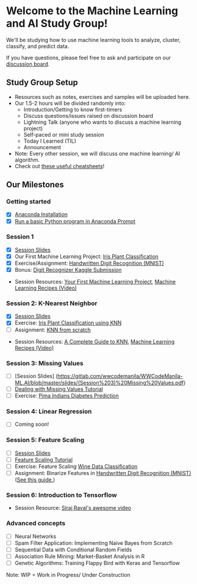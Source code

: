 # Welcome to the Machine Learning and AI Study Group!
We'll be studying how to use machine learning tools to analyze, cluster, classify, and predict data.

If you have questions, please feel free to ask and participate on our [discussion
board](https://www.meetup.com/Women-Who-Code-Manila/messages/boards/forum/25085644). 

## Study Group Setup
* Resources such as notes, exercises and samples will be uploaded here.
* Our 1.5-2 hours will be divided randomly into:
    - Introduction/Getting to know first-timers 
    - Discuss questions/issues raised on discussion board 
    - Lightning Talk (anyone who wants to discuss a machine learning project) 
    - Self-paced or mini study session
    - Today I Learned (TIL)
    - Announcement
* Note: Every other session, we will discuss one machine learning/ AI algorithm.
* Check out [these useful cheatsheets](https://gitlab.com/wwcodemanila/WWCodeManila-ML.AI/tree/master/cheatsheets)! 

## Our Milestones
### Getting started
- [X] [Anaconda Installation](https://gitlab.com/wwcodemanila/WWCodeManila-ML.AI/blob/master/tutorials/installation_guide.md) 
- [X] [Run a basic Python program in Anaconda Prompt](https://gitlab.com/wwcodemanila/WWCodeManila-ML.AI/blob/master/tutorials/installation_guide.md)

### Session 1 
- [X] [Session Slides](https://gitlab.com/wwcodemanila/WWCodeManila-ML.AI/blob/master/slides/(Session%201)%20Introduction%20to%20Machine%20Learning.pdf)
- [X] Our First Machine Learning Project: [Iris Plant Classification](https://gitlab.com/wwcodemanila/WWCodeManila-ML.AI/blob/master/samples/iris_script.py)
- [X] Exercise/Assignment: [Handwritten Digit Recognition (MNIST)](https://gitlab.com/wwcodemanila/WWCodeManila-ML.AI/blob/master/exercises/mnist_script.py)
- [X] Bonus: [Digit Recognizer Kaggle Submission](https://gitlab.com/wwcodemanila/WWCodeManila-ML.AI/blob/master/tutorials/kaggle_submission.md)
* Session Resources: [Your First Machine Learning Project](http://machinelearningmastery.com/machine-learning-in-python-step-by-step/), [Machine Learning Recipes (Video)](https://www.youtube.com/watch?v=cKxRvEZd3Mw)

### Session 2: K-Nearest Neighbor
- [X] [Session Slides](https://gitlab.com/wwcodemanila/WWCodeManila-ML.AI/blob/master/slides/(Session%202)%20K-Nearest%20Neighbor.pdf)
- [X] Exercise: [Iris Plant Classification using KNN](https://gitlab.com/wwcodemanila/WWCodeManila-ML.AI/blob/master/exercises/iris_knn.py)
- [ ] Assignment: [KNN from scratch](https://gitlab.com/wwcodemanila/WWCodeManila-ML.AI/blob/master/exercises/knn_scratch.py)
* Session Resources: [A Complete Guide to KNN](https://kevinzakka.github.io/2016/07/13/k-nearest-neighbor/), [Machine Learning Recipes (Video)](https://www.youtube.com/watch?v=AoeEHqVSNOw&t=401s)

### Session 3: Missing Values
- [ ] [Session Slides] (https://gitlab.com/wwcodemanila/WWCodeManila-ML.AI/blob/master/slides/(Session%203)%20Missing%20Values.pdf)
- [ ] [Dealing with Missing Values Tutorial](http://machinelearningmastery.com/handle-missing-data-python/) 
- [ ] Exercise: [Pima Indians Diabetes Prediction](https://gitlab.com/wwcodemanila/WWCodeManila-ML.AI/blob/master/exercises/pima_script.py) 

### Session 4: Linear Regression
- [ ] Coming soon!

### Session 5: Feature Scaling
- [ ] [Session Slides](https://gitlab.com/wwcodemanila/WWCodeManila-ML.AI/blob/master/slides/(Session%204)%20Feature%20Scaling.pdf)
- [ ] [Feature Scaling Tutorial](https://gitlab.com/wwcodemanila/WWCodeManila-ML.AI/blob/master/tutorials/feature_scaling.md)
- [ ] Exercise: Feature Scaling [Wine Data Classification](https://gitlab.com/wwcodemanila/WWCodeManila-ML.AI/blob/master/exercises/wine_script.py)
- [ ] Assignment: Binarize Features in [Handwritten Digit Recognition (MNIST)](https://gitlab.com/wwcodemanila/WWCodeManila-ML.AI/blob/master/exercises/mnist_script.py) ([See this guide.](https://gitlab.com/wwcodemanila/WWCodeManila-ML.AI/blob/master/tutorials/feature_binarization.md))

### Session 6: Introduction to Tensorflow
* Session Resource: [Siraj Raval's awesome video](https://www.youtube.com/watch?list=PL2-dafEMk2A4ut2pyv0fSIXqOzXtBGkLj&v=2FOXR16mLow)

### Advanced concepts
- [ ] Neural Networks
- [ ] Spam Filter Application: Implementing Naive Bayes from Scratch 
- [ ] Sequential Data with Conditional Random Fields 
- [ ] Association Rule Mining: Market-Basket Analysis in R
- [ ] Genetic Algorithms: Training Flappy Bird with Keras and Tensorflow

Note: WIP = Work in Progress/ Under Construction